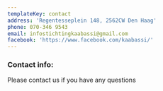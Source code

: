 ```yaml
---
templateKey: contact
address: 'Regentesseplein 148, 2562CW Den Haag'
phone: 070-346 9543
email: infostichtingkaabassi@gmail.com
facebook: 'https://www.facebook.com/kaabassi/'
---
```

### Contact info:

Please contact us if you have any questions
